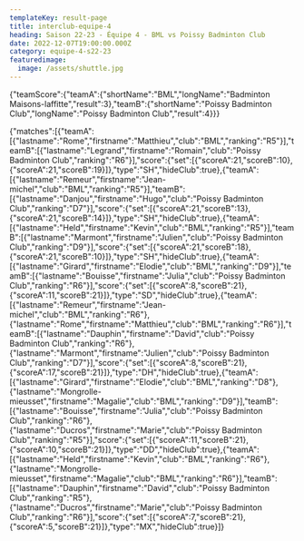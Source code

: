 ```yaml
---
templateKey: result-page
title: interclub-equipe-4
heading: Saison 22-23 - Équipe 4 - BML vs Poissy Badminton Club
date: 2022-12-07T19:00:00.000Z
category: equipe-4-s22-23
featuredimage:
  image: /assets/shuttle.jpg
---
```


<teamscoreboard>{"teamScore":{"teamA":{"shortName":"BML","longName":"Badminton Maisons-laffitte","result":3},"teamB":{"shortName":"Poissy Badminton Club","longName":"Poissy Badminton Club","result":4}}}</teamscoreboard>

<scoreboard>{"matches":[{"teamA":[{"lastname":"Rome","firstname":"Matthieu","club":"BML","ranking":"R5"}],"teamB":[{"lastname":"Legrand","firstname":"Romain","club":"Poissy Badminton Club","ranking":"R6"}],"score":{"set":[{"scoreA":21,"scoreB":10},{"scoreA":21,"scoreB":19}]},"type":"SH","hideClub":true},{"teamA":[{"lastname":"Remeur","firstname":"Jean-michel","club":"BML","ranking":"R5"}],"teamB":[{"lastname":"Danjou","firstname":"Hugo","club":"Poissy Badminton Club","ranking":"D7"}],"score":{"set":[{"scoreA":21,"scoreB":13},{"scoreA":21,"scoreB":14}]},"type":"SH","hideClub":true},{"teamA":[{"lastname":"Held","firstname":"Kevin","club":"BML","ranking":"R5"}],"teamB":[{"lastname":"Marmont","firstname":"Julien","club":"Poissy Badminton Club","ranking":"D9"}],"score":{"set":[{"scoreA":21,"scoreB":18},{"scoreA":21,"scoreB":10}]},"type":"SH","hideClub":true},{"teamA":[{"lastname":"Girard","firstname":"Elodie","club":"BML","ranking":"D9"}],"teamB":[{"lastname":"Bouisse","firstname":"Julia","club":"Poissy Badminton Club","ranking":"R6"}],"score":{"set":[{"scoreA":8,"scoreB":21},{"scoreA":11,"scoreB":21}]},"type":"SD","hideClub":true},{"teamA":[{"lastname":"Remeur","firstname":"Jean-michel","club":"BML","ranking":"R6"},{"lastname":"Rome","firstname":"Matthieu","club":"BML","ranking":"R6"}],"teamB":[{"lastname":"Dauphin","firstname":"David","club":"Poissy Badminton Club","ranking":"R6"},{"lastname":"Marmont","firstname":"Julien","club":"Poissy Badminton Club","ranking":"D7"}],"score":{"set":[{"scoreA":8,"scoreB":21},{"scoreA":17,"scoreB":21}]},"type":"DH","hideClub":true},{"teamA":[{"lastname":"Girard","firstname":"Elodie","club":"BML","ranking":"D8"},{"lastname":"Mongrolle-mieusset","firstname":"Magalie","club":"BML","ranking":"D9"}],"teamB":[{"lastname":"Bouisse","firstname":"Julia","club":"Poissy Badminton Club","ranking":"R6"},{"lastname":"Ducros","firstname":"Marie","club":"Poissy Badminton Club","ranking":"R5"}],"score":{"set":[{"scoreA":11,"scoreB":21},{"scoreA":10,"scoreB":21}]},"type":"DD","hideClub":true},{"teamA":[{"lastname":"Held","firstname":"Kevin","club":"BML","ranking":"R6"},{"lastname":"Mongrolle-mieusset","firstname":"Magalie","club":"BML","ranking":"R6"}],"teamB":[{"lastname":"Dauphin","firstname":"David","club":"Poissy Badminton Club","ranking":"R5"},{"lastname":"Ducros","firstname":"Marie","club":"Poissy Badminton Club","ranking":"R6"}],"score":{"set":[{"scoreA":7,"scoreB":21},{"scoreA":5,"scoreB":21}]},"type":"MX","hideClub":true}]}</scoreboard>